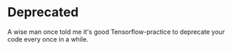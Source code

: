 # Deprecated
A wise man once told me it's good Tensorflow-practice to deprecate your code
every once in a while.
